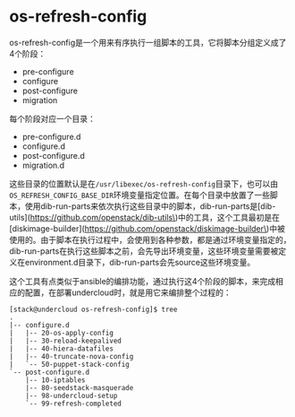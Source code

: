 # os-refresh-config

os-refresh-config是一个用来有序执行一组脚本的工具，它将脚本分组定义成了4个阶段：

* pre-configure
* configure
* post-configure
* migration

每个阶段对应一个目录：

* pre-configure.d
* configure.d
* post-configure.d
* migration.d

这些目录的位置默认是在`/usr/libexec/os-refresh-config`目录下，也可以由`OS_REFRESH_CONFIG_BASE_DIR`环境变量指定位置。在每个目录中放置了一些脚本，使用dib-run-parts来依次执行这些目录中的脚本，dib-run-parts是[dib-utils](https://github.com/openstack/dib-utils\)中的工具，这个工具最初是在[diskimage-builder](https://github.com/openstack/diskimage-builder\)中被使用的。由于脚本在执行过程中，会使用到各种参数，都是通过环境变量指定的，dib-run-parts在执行这些脚本之前，会先导出环境变量，这些环境变量需要被定义在environment.d目录下，dib-run-parts会先source这些环境变量。

这个工具有点类似于ansible的编排功能，通过执行这4个阶段的脚本，来完成相应的配置，在部署undercloud时，就是用它来编排整个过程的：

    [stack@undercloud os-refresh-config]$ tree
    .
    |-- configure.d
    |   |-- 20-os-apply-config
    |   |-- 30-reload-keepalived
    |   |-- 40-hiera-datafiles
    |   |-- 40-truncate-nova-config
    |   `-- 50-puppet-stack-config
    `-- post-configure.d
        |-- 10-iptables
        |-- 80-seedstack-masquerade
        |-- 98-undercloud-setup
        `-- 99-refresh-completed



